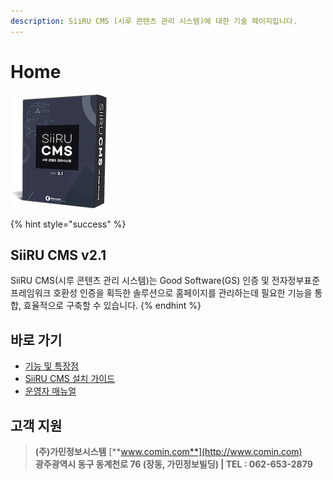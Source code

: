 ```yaml
---
description: SiiRU CMS (시루 콘텐츠 관리 시스템)에 대한 기술 페이지입니다.
---
```


# Home

![](.gitbook/assets/siirucms-.png)

{% hint style="success" %}
## SiiRU CMS v2.1

SiiRU CMS\(시루 콘텐츠 관리 시스템\)는 Good Software\(GS\) 인증 및 전자정부표준프레임워크 호환성 인증을 획득한 솔루션으로 홈페이지를 관리하는데 필요한 기능을 통합, 효율적으로 구축할 수 있습니다.
{% endhint %}

## 바로 가기

* [기능 및 특장점](siiru/features.md)
* [SiiRU CMS 설치 가이드](guide/setup.md)
* [운영자 매뉴얼](https://siiru.comin.com/SiiRUCMS.v2.1.pdf)

## 고객 지원

> **\(주\)가민정보시스템**  [**www.comin.com**](http://www.comin.com)  
> **광주광역시 동구 동계천로 76 \(장동, 가민정보빌딩\) \| TEL : 062-653-2879**

